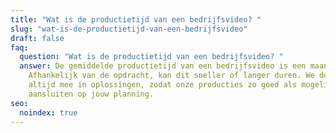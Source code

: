 ```yaml
---
title: "Wat is de productietijd van een bedrijfsvideo? "
slug: "wat-is-de-productietijd-van-een-bedrijfsvideo"
draft: false
faq:
  question: "Wat is de productietijd van een bedrijfsvideo? "
  answer: De gemiddelde productietijd van een bedrijfsvideo is een maand.
    Afhankelijk van de opdracht, kan dit sneller of langer duren. We denken
    altijd mee in oplossingen, zodat onze producties zo goed als mogelijk
    aansluiten op jouw planning.
seo:
  noindex: true
---
```

